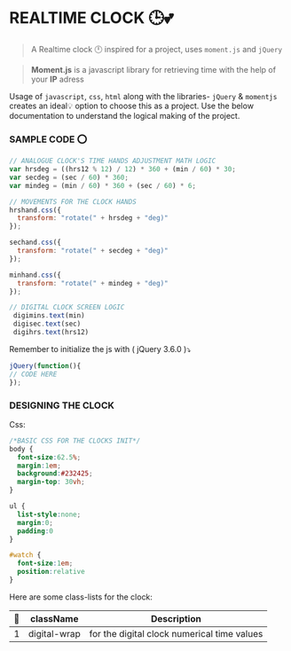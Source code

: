 # REALTIME CLOCK :clock3::two_hearts:

> A Realtime clock :clock12: inspired for a project, uses `moment.js` and `jQuery`

> **Moment.js** is a javascript library for retrieving time with the help of your **IP** adress

Usage of `javascript`, `css`, `html` along with the libraries- `jQuery` & `momentjs` creates an ideal:bulb: option to choose this as a project. Use the below documentation to understand the logical making of the project. 

 ### SAMPLE CODE :o:
 ```js
 // ANALOGUE CLOCK'S TIME HANDS ADJUSTMENT MATH LOGIC
 var hrsdeg = ((hrs12 % 12) / 12) * 360 + (min / 60) * 30;
 var secdeg = (sec / 60) * 360;
 var mindeg = (min / 60) * 360 + (sec / 60) * 6;

// MOVEMENTS FOR THE CLOCK HANDS
 hrshand.css({
   transform: "rotate(" + hrsdeg + "deg)"
 });

 sechand.css({
   transform: "rotate(" + secdeg + "deg)"
 });

 minhand.css({
   transform: "rotate(" + mindeg + "deg)"
 });

 // DIGITAL CLOCK SCREEN LOGIC
  digimins.text(min)
  digisec.text(sec)
  digihrs.text(hrs12)
 ```

 Remember to initialize the js with ( jQuery 3.6.0 ):arrow_heading_down:
 ```js
 jQuery(function(){
// CODE HERE
 });
 ```

### DESIGNING THE CLOCK
Css:
```css
/*BASIC CSS FOR THE CLOCKS INIT*/
body { 
  font-size:62.5%; 
  margin:1em; 
  background:#232425;
  margin-top: 30vh; 
}

ul { 
  list-style:none; 
  margin:0; 
  padding:0 
}

#watch { 
  font-size:1em; 
  position:relative 
}
```

Here are some class-lists for the clock:

:ghost:| className | Description
|---:|:---:|:---:|
1|digital-wrap|for the digital clock numerical time values
